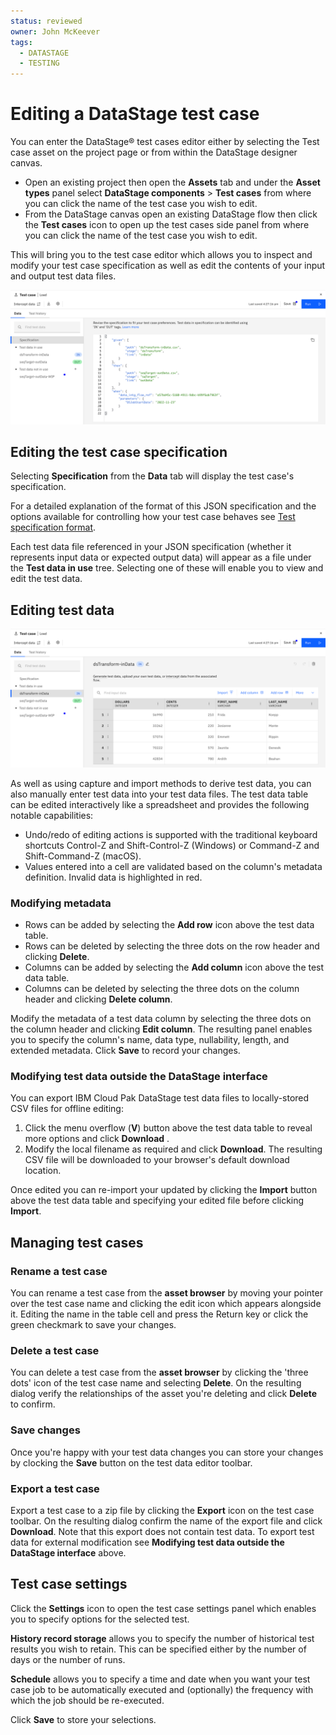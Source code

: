 ```yaml
---
status: reviewed
owner: John McKeever
tags:
  - DATASTAGE
  - TESTING
---
```

# Editing a DataStage test case

You can enter the DataStage® test cases editor either by selecting the Test case asset on the project page or from within the DataStage designer canvas.

- Open an existing project then open the **Assets** tab and under the **Asset types** panel select **DataStage components** > **Test cases** from where you can click the name of the test case you wish to edit.
- From the DataStage canvas open an existing DataStage flow then click the **Test cases** icon to open up the test cases side panel from where you can click the name of the test case you wish to edit.

This will bring you to the test case editor which allows you to inspect and modify your test case specification as well as edit the contents of your input and output test data files.

![screen capture](./images/ds-test-case-editor.png "test screen capture")

## Editing the test case specification

Selecting **Specification** from the **Data** tab will display the test case's specification.

For a detailed explanation of the format of this JSON specification and the options available for controlling how your test case behaves see [Test specification format](test-specification-format.md).

Each test data file referenced in your JSON specification (whether it represents input data or expected output data) will appear as a file under the **Test data in use** tree.  Selecting one of these will enable you to view and edit the test data.

## Editing test data

![screen capture](./images/ds-test-case-editor-data.png "test screen capture")

As well as using capture and import methods to derive test data, you can also manually enter test data into your test data files.  The test data table can be edited interactively like a spreadsheet and provides the following notable capabilities:

- Undo/redo of editing actions is supported with the traditional keyboard shortcuts Control-Z and Shift-Control-Z (Windows) or Command-Z and Shift-Command-Z (macOS).
- Values entered into a cell are validated based on the column's metadata definition. Invalid data is highlighted in red.

### Modifying metadata

- Rows can be added by selecting the **Add row** icon above the test data table.
- Rows can be deleted by selecting the three dots on the row header and clicking **Delete**.
- Columns can be added by selecting the **Add column** icon above the test data table.
- Columns can be deleted by selecting the three dots on the column header and clicking **Delete column**.

Modify the metadata of a test data column by selecting the three dots on the column header and clicking **Edit column**.  The resulting panel enables you to specify the column's name, data type, nullability, length, and extended metadata. Click **Save** to record your changes.

### Modifying test data outside the DataStage interface

You can export IBM Cloud Pak DataStage test data files to locally-stored CSV files for offline editing:

1. Click the menu overflow (**V**) button above the test data table to reveal more options and click **Download** .
1. Modify the local filename as required and click **Download**.  The resulting CSV file will be downloaded to your browser's default download location.

Once edited you can re-import your updated by clicking the **Import** button above the test data table and specifying your edited file before clicking **Import**.

## Managing test cases

### Rename a test case

You can rename a test case from the **asset browser** by moving your pointer over the test case name and clicking the edit icon which appears alongside it. Editing the name in the table cell and press the Return key or click the green checkmark to save your changes.

### Delete a test case

You can delete a test case from the **asset browser** by clicking the 'three dots' icon of the test case name and selecting **Delete**.  On the resulting dialog verify the relationships of the asset you're deleting and click **Delete** to confirm.

### Save changes

Once you're happy with your test data changes you can store your changes by clocking the **Save** button on the test data editor toolbar.

### Export a test case

Export a test case to a zip file by clicking the **Export** icon on the test case toolbar.  On the resulting dialog confirm the name of the export file and click **Download**.  Note that this export does not contain test data.  To export test data for external modification see **Modifying test data outside the DataStage interface** above.

## Test case settings

Click the **Settings** icon to open the test case settings panel which enables you to specify options for the selected test.

**History record storage** allows you to specify the number of historical test results you wish to retain. This can be specified either by the number of days or the number of runs.

**Schedule** allows you to specify a time and date when you want your test case job to be automatically executed and (optionally) the frequency with which the job should be re-executed.

Click **Save** to store your selections.
